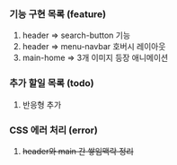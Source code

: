 ### 기능 구현 목록 (feature)

1. header => search-button 기능
2. header => menu-navbar 호버시 레이아웃
3. main-home => 3개 이미지 등장 애니메이션

### 추가 할일 목록 (todo)

1. 반응형 추가

### CSS 에러 처리 (error)

1. ~~header와 main 간 쌓임맥락 정리~~
